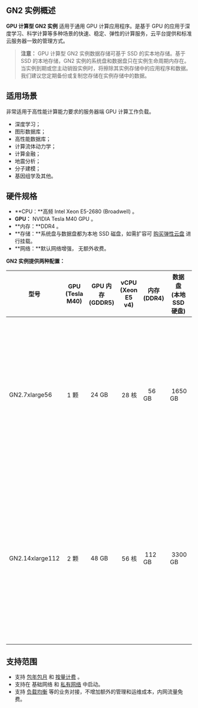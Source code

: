 ## GN2 实例概述
**GPU 计算型 GN2 实例** 适用于通用 GPU 计算应用程序。是基于 GPU 的应用于深度学习、科学计算等多种场景的快速、稳定、弹性的计算服务，云平台提供和标准云服务器一致的管理方式。

>**注意：**
>GPU 计算型 GN2 实例数据存储可基于 SSD 的实本地存储。基于 SSD 的本地存储，GN2 实例的系统盘和数据盘只在实例生命周期内存在。当实例到期或您主动销毁实例时，将擦除其实例存储中的应用程序和数据。我们建议您定期备份或复制您存储在实例存储中的数据。

## 适用场景
非常适用于高性能计算能力要求的服务器端 GPU 计算工作负载。
 - 深度学习；
 - 图形数据库；
 - 高性能数据库；
 - 计算流体动力学；
 - 计算金融；
 - 地震分析；
 - 分子建模；
 - 基因组学及其他。

## 硬件规格
- **CPU：**高频 Intel Xeon E5-2680 (Broadwell) 。
- **GPU：** NVIDIA Tesla M40 GPU 。
- **内存：**DDR4 。
- **存储：**系统盘与数据盘都为本地 SSD 磁盘，如需扩容可 [购买弹性云盘](/doc/product/362/2732) 进行挂载。	 
- **网络：**默认网络增强， 无额外收费。

	
**GN2 实例提供两种配置：**
<table>
		<thead>
		<tr>
			<th width=10%>型号</th>
			<th width=11%>GPU<br>(Tesla M40)</th>
			<th width=11%>GPU 内存<br>(GDDR5)</th>
			<th width=12%>vCPU<br>(Xeon E5 v4)</th>
			<th>内存<br>(DDR4)</th>
			<th>数据盘<br>(本地 SSD 硬盘)</th>
			<th>性能指标</th>
		</tr>
		</thead>
			<tbody>
					<tr>
					<td>GN2.7xlarge56</td>
					<td>&nbsp;1 颗</td>
					<td>&nbsp;24 GB</td>
					<td>&nbsp;28 核</td>
					<td>&nbsp;&nbsp;&nbsp;56 GB</td>
					<td>&nbsp;1650 GB</td>
					<td>单机峰值计算能力突破：<br/>&nbsp;&nbsp;&nbsp;&nbsp;7 T Flops 单精度浮点运算；<br/>&nbsp;&nbsp;0.2T Flops 双精度浮点运算。</td>
					</tr>
				<tr>
				<td>GN2.14xlarge112</td>
				<td>&nbsp;2 颗</td>
				<td>&nbsp;48 GB</td>
				<td>&nbsp;56 核</td>
				<td>&nbsp;112 GB</td>
				<td>&nbsp;3300 GB</td>
				<td>单机峰值计算能力突破：<br/>&nbsp;&nbsp;&nbsp;&nbsp;14 T Flops 单精度浮点运算；<br/>&nbsp;&nbsp;&nbsp;0.4 T Flops 双精度浮点运算。</td>
				</tr>
			</tbody>
</table>

## 支持范围
- 支持 [包年包月](/doc/product/213/2180#1.-.E5.8C.85.E5.B9.B4.E5.8C.85.E6.9C.88) 和 [按量计费]( /doc/product/213/2180#2.-.E6.8C.89.E9.87.8F.E8.AE.A1.E8.B4.B9) 。
- 支持在 基础网络 和 [私有网络](/doc/product/213/5227) 中启动。
- 支持 [负载均衡](/doc/product/214/524) 等的业务对接，不增加额外的管理和运维成本，内网流量免费。












